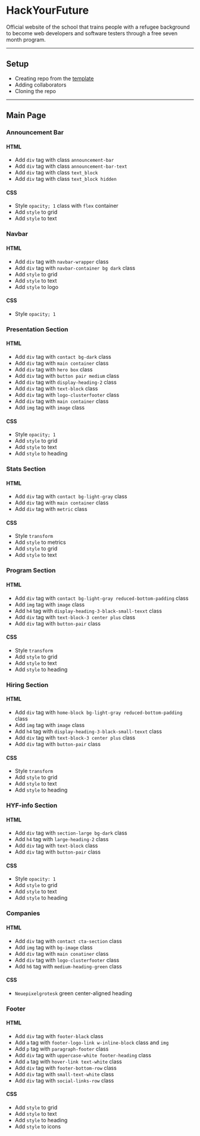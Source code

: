 # HackYourFuture

Official website of the school that trains people with a refugee background
to become web developers and software testers through a free seven month program.

---

## Setup

- Creating repo from the
  [template](https://github.com/HackYourFutureBelgium/template-html-css.git)
- Adding collaborators
- Cloning the repo

---

## Main Page

<!-- ANNOUNCEMENT BAR -->

### Announcement Bar

#### HTML

- Add `div` tag with class `announcement-bar`
- Add `div` tag with class `announcement-bar-text`
- Add `div` tag with class `text_block`
- Add `div` tag with class `text_block hidden`

#### CSS

- Style `opacity; 1` class with `flex` container
- Add `style` to grid
- Add `style` to text

<!-- NAVBAR -->

### Navbar

#### HTML

- Add `div` tag with `navbar-wrapper` class
- Add `div` tag with `navbar-container bg dark` class
- Add `style` to grid
- Add `style` to text
- Add `style` to logo

#### CSS

- Style `opacity; 1`

<!-- PRESENTATION SECTION -->

### Presentation Section

#### HTML

- Add `div` tag with `contact bg-dark` class
- Add `div` tag with `main container` class
- Add `div` tag with `hero box` class
- Add `div` tag with `button pair medium` class
- Add `div` tag with `display-heading-2` class
- Add `div` tag with `text-block` class
- Add `div` tag with `logo-clusterfooter` class
- Add `div` tag with `main container` class
- Add `img` tag with `image` class

#### CSS

- Style `opacity; 1`
- Add `style` to grid
- Add `style` to text
- Add `style` to heading

<!-- STATS SECTION -->

### Stats Section

#### HTML

- Add `div` tag with `contact bg-light-gray` class
- Add `div` tag with `main container` class
- Add `div` tag with `metric` class

#### CSS

- Style `transform`
- Add `style` to metrics
- Add `style` to grid
- Add `style` to text

<!-- PROGRAM SECTION -->

### Program Section

#### HTML

- Add `div` tag with `contact bg-light-gray reduced-bottom-padding` class
- Add `img` tag with `image` class
- Add `h4` tag with `display-heading-3-black-small-texxt` class
- Add `div` tag with `text-block-3 center plus` class
- Add `div` tag with `button-pair` class

#### CSS

- Style `transform`
- Add `style` to grid
- Add `style` to text
- Add `style` to heading

<!-- HIRING SECTION -->

### Hiring Section

#### HTML

- Add `div` tag with `home-block bg-light-gray reduced-bottom-padding` class
- Add `img` tag with `image` class
- Add `h4` tag with `display-heading-3-black-small-texxt` class
- Add `div` tag with `text-block-3 center plus` class
- Add `div` tag with `button-pair` class

#### CSS

- Style `transform`
- Add `style` to grid
- Add `style` to text
- Add `style` to heading

<!-- HYF-INFO SECTION -->

### HYF-info Section

#### HTML

- Add `div` tag with `section-large bg-dark` class
- Add `h4` tag with `large-heading-2` class
- Add `div` tag with `text-block` class
- Add `div` tag with `button-pair` class

#### CSS

- Style `opacity: 1`
- Add `style` to grid
- Add `style` to text
- Add `style` to heading

<!-- COMPANIES -->

### Companies

#### HTML

- Add `div` tag with `contact cta-section` class
- Add `img` tag with `bg-image` class
- Add `div` tag with `main conatiner` class
- Add `div` tag with `logo-clusterfooter` class
- Add `h6` tag with `medium-heading-green` class

#### CSS

- `Neuepixelgrotesk` green center-aligned heading

<!-- FOOTER -->

### Footer

#### HTML

- Add `div` tag with `footer-black` class
- Add `a` tag with `footer-logo-link w-inline-block` class and `img`
- Add `p` tag with `paragraph-footer` class
- Add `div` tag with `uppercase-white footer-heading` class
- Add `a` tag with `hover-link text-white` class
- Add `div` tag with `footer-bottom-row` class
- Add `div` tag with `small-text-white` class
- Add `div` tag with `social-links-row` class

#### CSS

- Add `style` to grid
- Add `style` to text
- Add `style` to heading
- Add `style` to icons
